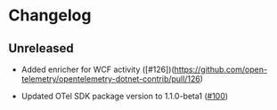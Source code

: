 # Changelog

## Unreleased

* Added enricher for WCF activity
  ([#126])(<https://github.com/open-telemetry/opentelemetry-dotnet-contrib/pull/126>)

* Updated OTel SDK package version to 1.1.0-beta1
  ([#100](https://github.com/open-telemetry/opentelemetry-dotnet-contrib/pull/100))

